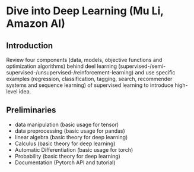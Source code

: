 # Dive into Deep Learning (Mu Li, Amazon AI)
## Introduction
Review four components (data, models, objective functions and optimization algorithms) behind deel learning (supervised-/semi-supervised-/unsupervised-/reinforcement-learning) and use specific examples (regression, classification, tagging, search, recommender systems and sequence learning) of supervised learning to introduce high-level idea.
## Preliminaries
- data manipulation (basic usage for tensor)
- data preprocessing (basic usage for pandas)
- linear algebra (basic theory for deep learning)
- Calculus (basic theory for deep learning)
- Automatic Differentiation (basic usage for torch)
- Probability (basic theory for deep learning)
- Documentation (Pytorch API and tutorial)
